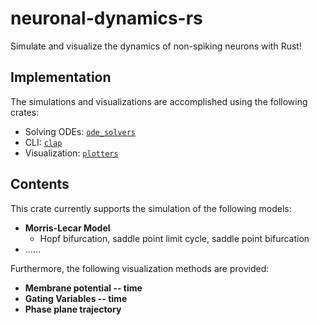# neuronal-dynamics-rs

Simulate and visualize the dynamics of non-spiking neurons with Rust!

## Implementation

The simulations and visualizations are accomplished using the following crates:

* Solving ODEs: [`ode_solvers`](https://crates.io/crates/ode_solvers)
* CLI: [`clap`](https://crates.io/crates/clap)
* Visualization: [`plotters`](https://crates.io/crates/plotters)

## Contents

This crate currently supports the simulation of the following models:

* **Morris-Lecar Model**
    * Hopf bifurcation, saddle point limit cycle, saddle point bifurcation
* ......

Furthermore, the following visualization methods are provided:

* **Membrane potential -- time**
* **Gating Variables -- time**
* **Phase plane trajectory**
